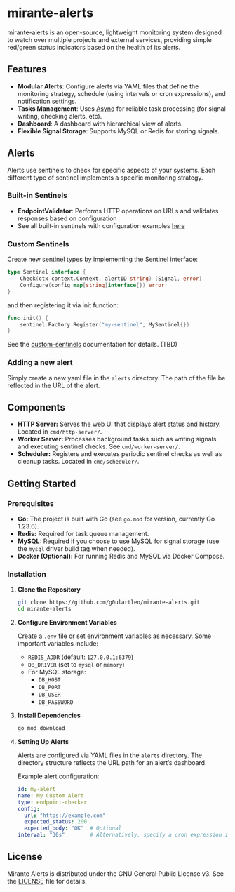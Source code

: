 # mirante-alerts
mirante-alerts is an open-source, lightweight monitoring system designed to watch over multiple projects and external services, providing simple red/green status indicators based on the health of its alerts.

## Features

- **Modular Alerts**: Configure alerts via YAML files that define the monitoring strategy, schedule (using intervals or cron expressions), and notification settings.
- **Tasks Management**: Uses [Asynq](https://github.com/hibiken/asynq) for reliable task processing (for signal writing, checking alerts, etc).
- **Dashboard**: A dashboard with hierarchical view of alerts.
- **Flexible Signal Storage**: Supports MySQL or Redis for storing signals.


## Alerts
Alerts use sentinels to check for specific aspects of your systems. Each different type of sentinel implements a specific monitoring strategy.

### Built-in Sentinels
- **EndpointValidator**: Performs HTTP operations on URLs and validates responses based on configuration
- See all built-in sentinels with configuration examples [here](docs/builtin-sentinels.md)

### Custom Sentinels

Create new sentinel types by implementing the Sentinel interface:

```go
type Sentinel interface {
    Check(ctx context.Context, alertID string) (Signal, error)
    Configure(config map[string]interface{}) error
}
```

and then registering it via init function:

```go
func init() {
	sentinel.Factory.Register("my-sentinel", MySentinel{})
}
```

See the [custom-sentinels](docs/custom-sentinels.md) documentation for details. (TBD)


### Adding a new alert
Simply create a new yaml file in the `alerts` directory. The path of the file be reflected in the URL of the alert.



## Components

- **HTTP Server:** Serves the web UI that displays alert status and history. Located in `cmd/http-server/`.
- **Worker Server:** Processes background tasks such as writing signals and executing sentinel checks. See `cmd/worker-server/`.
- **Scheduler:** Registers and executes periodic sentinel checks as well as cleanup tasks. Located in `cmd/scheduler/`.

## Getting Started

### Prerequisites

- **Go:** The project is built with Go (see `go.mod` for version, currently Go 1.23.6).
- **Redis:** Required for task queue management.
- **MySQL:** Required if you choose to use MySQL for signal storage (use the `mysql` driver build tag when needed).
- **Docker (Optional):** For running Redis and MySQL via Docker Compose.

### Installation

1. **Clone the Repository**
   ```bash
   git clone https://github.com/g0ulartleo/mirante-alerts.git
   cd mirante-alerts
   ```

2. **Configure Environment Variables**

   Create a `.env` file or set environment variables as necessary. Some important variables include:
   - `REDIS_ADDR` (default: `127.0.0.1:6379`)
   - `DB_DRIVER` (set to `mysql` or `memory`)
   - For MySQL storage:
     - `DB_HOST`
     - `DB_PORT`
     - `DB_USER`
     - `DB_PASSWORD`

3. **Install Dependencies**
   ```bash
   go mod download
   ```

4. **Setting Up Alerts**

   Alerts are configured via YAML files in the `alerts` directory. The directory structure reflects the URL path for an alert’s dashboard.

   Example alert configuration:
   ```yaml
   id: my-alert
   name: My Custom Alert
   type: endpoint-checker
   config:
     url: "https://example.com"
     expected_status: 200
     expected_body: "OK"  # Optional
   interval: "30s"        # Alternatively, specify a cron expression in the `cron` field
   ```

## License

Mirante Alerts is distributed under the GNU General Public License v3. See the [LICENSE](LICENSE) file for details.
